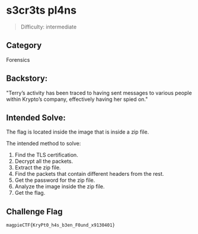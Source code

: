 # s3cr3ts pl4ns

>Difficulty: intermediate 

## Category
Forensics

## Backstory:
"Terry’s activity has been traced to having sent messages to various people within Krypto’s company, effectively having her spied on."

## Intended Solve:
The flag is located inside the image that is inside a zip file.

The intended method to solve:
   1. Find the TLS certification.
   2. Decrypt all the packets.
   3. Extract the zip file.
   4. Find the packets that contain different headers from the rest.
   5. Get the password for the zip file.
   6. Analyze the image inside the zip file.
   7. Get the flag.
## Challenge Flag  
`magpieCTF{KryPt0_h4s_b3en_F0und_x9130401}`



